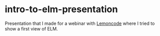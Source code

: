 # intro-to-elm-presentation
Presentation that I made for a webinar with [Lemoncode][LC] where I tried to show a first view of ELM.

[LC]:<https://github.com/Lemoncode>

